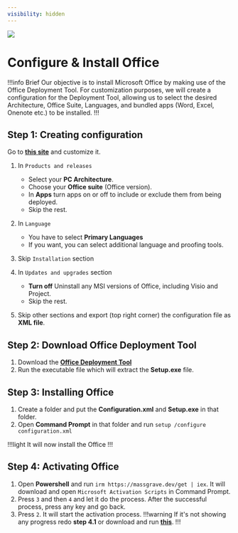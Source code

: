 ```yaml
---
visibility: hidden
---
```

![](https://cdn.discordapp.com/attachments/1015131233824538624/1085458821037699092/DGHT1JA.png)
# Configure & Install Office

!!!info Brief
Our objective is to install Microsoft Office by making use of the Office Deployment Tool. For customization purposes, we will create a configuration for the Deployment Tool, allowing us to select the desired Architecture, Office Suite, Languages, and bundled apps (Word, Excel, Onenote etc.) to be installed.
!!!

## Step 1: Creating configuration

Go to [**this site**](https://config.office.com/deploymentsettings) and customize it.

1. In `Products and releases` 
	- Select your **PC Architecture**.
	- Choose your **Office suite** (Office version).
	- In **Apps** turn apps on or off to include or exclude them from being deployed.
	- Skip the rest.

2. In `Language`
	- You have to select **Primary Languages**
	- If you want, you can select additional language and proofing tools.

3. Skip `Installation` section
4. In `Updates and upgrades` section
	- **Turn off** Uninstall any MSI versions of Office, including Visio and Project.
	- Skip the rest.
5. Skip other sections and export (top right corner) the configuration file as **XML file**.

## Step 2: Download Office Deployment Tool

1. Download the [**Office Deployment Tool**](https://officecdn.microsoft.com/pr/wsus/setup.exe)
2. Run the executable file which will extract the **Setup.exe** file.

## Step 3: Installing Office

1. Create a folder and put the **Configuration.xml** and **Setup.exe** in that folder.
2. Open **Command Prompt** in that folder and run `setup /configure configuration.xml`

!!!light
It will now install the Office
!!!

## Step 4: Activating Office

1. Open **Powershell** and run `irm https://massgrave.dev/get | iex`. It will download and open `Microsoft Activation Scripts` in Command Prompt.
2. Press `3` and then `4` and let it do the process. After the successful process, press any key and go back.
3. Press `2`. It will start the activation process.
!!!warning
If it's not showing any progress redo **step 4.1** or download and run [**this**](https://github.com/massgravel/Microsoft-Activation-Scripts/releases).
!!!